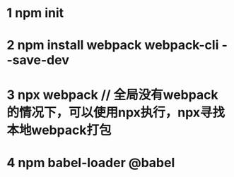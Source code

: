 # 1 npm init
# 2 npm install webpack webpack-cli --save-dev
# 3 npx webpack // 全局没有webpack的情况下，可以使用npx执行，npx寻找本地webpack打包
# 4 npm babel-loader @babel